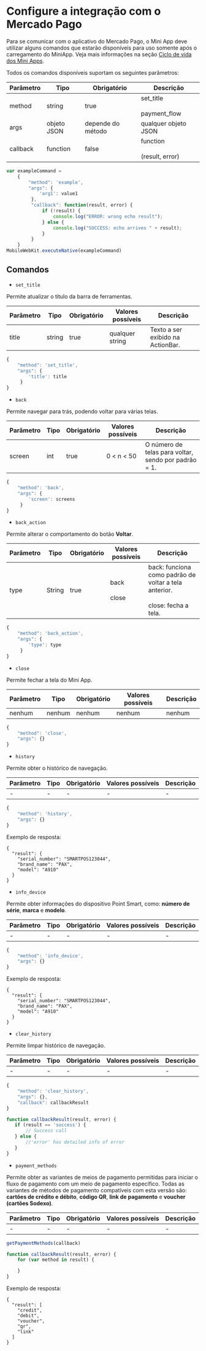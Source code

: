 # Configure a integração com o Mercado Pago

Para se comunicar com o aplicativo do Mercado Pago, o Mini App deve utilizar alguns comandos que estarão disponíveis para uso somente após o carregamento do MiniApp. Veja mais informações na seção [Ciclo de vida dos Mini Apps]().

Todos os comandos disponíveis suportam os seguintes parâmetros:

| Parâmetro  | Tipo  | Obrigatório  | Descrição |
| --- | --- | --- | --- |
| method | string | true | set_title <br><br> payment_flow | 
| args | objeto JSON  | depende do método | qualquer objeto JSON | 
| callback | function | false | function <br><br> (result, error) | 

```javascript
var exampleCommand =
    {
        "method": 'example',
        "args": {
            'arg1': value1
         },
         "callback": function(result, error) {
             if (!result) {
                 console.log("ERROR: wrong echo result");
             } else {
                 console.log("SUCCESS: echo arrives " + result);
             }
         }
    }
MobileWebKit.executeNative(exampleCommand)
```

## Comandos

* `set_title`

Permite atualizar o título da barra de ferramentas.

| Parâmetro  | Tipo  | Obrigatório  | Valores possíveis | Descrição |
| --- | --- | --- | --- | --- |
| title | string | true | qualquer string | Texto a ser exibido na ActionBar. | 

```javascript
{
    "method": 'set_title',
    "args": {
        'title': title
     }
}
```

* `back`

Permite navegar para trás, podendo voltar para várias telas.

| Parâmetro  | Tipo  | Obrigatório  | Valores possíveis | Descrição |
| --- | --- | --- | --- | --- |
| screen | int | true | 0 < n < 50 | O número de telas para voltar, sendo por padrão = 1. | 

```javascript
{
    "method": 'back',
    "args": {
        'screen': screens
     }
}
```

* `back_action`

Permite alterar o comportamento do botão **Voltar**.

| Parâmetro  | Tipo  | Obrigatório  | Valores possíveis | Descrição |
| --- | --- | --- | --- | --- |
| type | String | true | back  <br><br> close | back: funciona como padrão de voltar a tela anterior. <br><br> close: fecha a tela.| 

```javascript
{
    "method": 'back_action',
    "args": {
        'type': type
     }
}
```

* `close`

Permite fechar a tela do Mini App. 

| Parâmetro  | Tipo  | Obrigatório  | Valores possíveis | Descrição |
| --- | --- | --- | --- | --- |
| nenhum | nenhum | nenhum | nenhum| nenhum |

```javascript
{
    "method": 'close',
    "args": {}
}
```

* `history`

Permite obter o histórico de navegação.

| Parâmetro  | Tipo  | Obrigatório  | Valores possíveis | Descrição |
| --- | --- | --- | --- | --- |
| - | - | - | - | - |

```javascript
{
    "method": 'history',
    "args": {}
}
```

Exemplo de resposta:

```
{
  "result": {
    "serial_number": "SMARTPOS123044",
    "brand_name": "PAX",
    "model": "A910"
  }
}
``` 

* `info_device`

Permite obter informações do dispositivo Point Smart, como: **número de série**, **marca** e **modelo**.

| Parâmetro  | Tipo  | Obrigatório  | Valores possíveis | Descrição |
| --- | --- | --- | --- | --- |
| - | - | - | - | - |

```javascript
{
    "method": 'info_device',
    "args": {}
}
```

Exemplo de resposta:

```
{
  "result": {
    "serial_number": "SMARTPOS123044",
    "brand_name": "PAX",
    "model": "A910"
  }
}
``` 

* `clear_history`

Permite limpar histórico de navegação.

| Parâmetro  | Tipo  | Obrigatório  | Valores possíveis | Descrição |
| --- | --- | --- | --- | --- |
| - | - | - | - | - |

```javascript
{
    "method": 'clear_history',
    "args": {},
    "callback": callbackResult
}

function callbackResult(result, error) {
   if (result == 'success') {
       // Success call
   } else {
       //'error' has detailed info of error
   }
}
```

* `payment_methods`

Permite obter as variantes de meios de pagamento permitidas para iniciar o fluxo de pagamento com um meio de pagamento específico. Todas as variantes de métodos de pagamento compatíveis com esta versão são: **cartões de crédito e débito**, **código QR**, **link de pagamento** e **voucher (cartões Sodexo)**.

| Parâmetro  | Tipo  | Obrigatório  | Valores possíveis | Descrição |
| --- | --- | --- | --- | --- |
| - | - | - | - | - |

```javascript
getPaymentMethods(callback)

function callbackResult(result, error) {
    for (var method in result) {

    }
}
```

Exemplo de resposta:

```
{
  "result": [
    "credit",
    "debit",
    "voucher",
    "qr",
    "link"
  ]
}
``` 